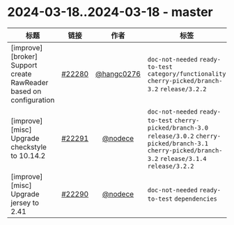 # 2024-03-18..2024-03-18 - master
| 标题 | 链接 | 作者 | 标签 |
| - | :--: | :--: | - |
| [improve] [broker] Support create RawReader based on configuration | [#22280](https://github.com/apache/pulsar/pull/22280) | [@hangc0276](https://github.com/hangc0276) | `doc-not-needed` `ready-to-test` `category/functionality` `cherry-picked/branch-3.2` `release/3.2.2`  | 
| [improve][misc] Upgrade checkstyle to 10.14.2 | [#22291](https://github.com/apache/pulsar/pull/22291) | [@nodece](https://github.com/nodece) | `doc-not-needed` `ready-to-test` `cherry-picked/branch-3.0` `release/3.0.2` `cherry-picked/branch-3.1` `cherry-picked/branch-3.2` `release/3.1.4` `release/3.2.2`  | 
| [improve][misc] Upgrade jersey to 2.41 | [#22290](https://github.com/apache/pulsar/pull/22290) | [@nodece](https://github.com/nodece) | `doc-not-needed` `ready-to-test` `dependencies`  | 
